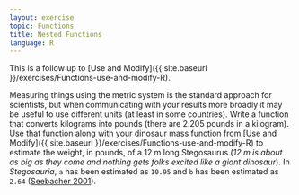 ```yaml
---
layout: exercise
topic: Functions
title: Nested Functions
language: R
---
```


This is a follow up to [Use and Modify]({{ site.baseurl }}/exercises/Functions-use-and-modify-R).

Measuring things using the metric system is the standard approach for
scientists, but when communicating with your results more broadly it may be
useful to use different units (at least in some countries). Write a function
that converts kilograms into pounds (there are 2.205 pounds in a kilogram). Use
that function along with your dinosaur mass function
from [Use and Modify]({{ site.baseurl }}/exercises/Functions-use-and-modify-R)
to estimate the weight, in pounds, of a 12 m long Stegosaurus (*12 m is about as
big as they come and nothing gets folks excited like a giant dinosaur*). In
*Stegosauria*, `a` has been estimated as `10.95` and `b` has been estimated as
`2.64` ([Seebacher 2001](http://www.jstor.org/stable/4524171)).
